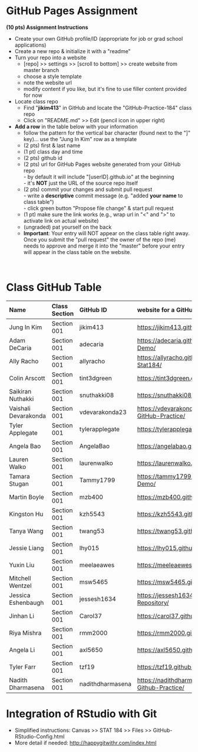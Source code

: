  
# GitHub Pages Assignment

**(10 pts) Assignment Instructions**

- Create your own GitHub profile/ID (appropriate for job or grad school applications)  
- Create a new repo & initialize it with a "readme"   
- Turn your repo into a website  
    - [repo] >> settings >> [scroll to bottom] >> create website from master branch  
    - choose a style template 
    - note the website url  
    - modify content if you like, but it's fine to use filler content provided for now  
- Locate class repo
    - Find "**jikim413**" in GitHub and locate the "GitHub-Practice-184" class repo
    - Click on "README.md" >> Edit (pencil icon in upper right)
- **Add a row** in the table below with your information 
    - follow the pattern for the vertical bar character (found next to the "]" key)... use the "Jung In Kim" row as a template
    - (2 pts) first & last name  
    - (1 pt) class day and time
    - (2 pts) github id  
    - (2 pts) url for GitHub Pages website generated from your GitHub repo   
            - by default it will include "[userID].github.io" at the beginning   
            - it's **NOT** just the URL of the source repo itself  
    - (2 pts) commit your changes and submit pull request   
            - write a **descriptive** commit message (e.g. "added **your name** to class table")  
            - click green button "Propose file change" & start pull request  
    - (1 pt) make sure the link works (e.g., wrap url in "<" and ">" to activate link on actual website)  
    - (ungraded) pat yourself on the back
    - **Important**: Your entry will NOT appear on the class table right away.  Once you submit the "pull request" the owner of the repo (me) needs to approve and merge it into the "master" before your entry will appear in the class table on the website. 

<br>

# Class GitHub Table 

|Name                     |Class Section        |GitHub ID             |website for a GitHub repo                                |  
|:------------------------|:--------------------|:---------------------|:--------------------------------------------------------|  
| Jung In Kim             | Section 001         | jikim413             | <https://jikim413.github.io/>                           | 
| Adam DeCaria            | Section 001         | adecaria             | <https://adecaria.github.io/Github-Practice-Demo/>      |
| Ally Racho              | Section 001         | allyracho            | <https://allyracho.github.io/Github-Practice---Stat184/>|
| Colin Arscott           | Section 001         | tint3dgreen          | <https://tint3dgreen.github.io/184-practice/>           |
| Saikiran Nuthakki       | Section 001         | snuthakki08          | <https://snuthakki08.github.io/STAT-184/>               |
| Vaishali Devarakonda    | Section 001         | vdevarakonda23       | <https://vdevarakonda23.github.io/Stat-184-GitHub-Practice/>  |
| Tyler Applegate         | Section 001         | tylerapplegate       | <https://tylerapplegate.github.io/GitHubPractice/>      |
| Angela Bao              | Section 001         | AngelaBao            | <https://angelabao.github.io/github-stat184/>           |
| Lauren Walko            | Section 001         | laurenwalko          |  https://laurenwalko.github.io/githubpractice184/       |
| Tamara Stugan           | Section 001         | Tammy1799            | <https://tammy1799.github.io/Github-Practice-Demo/>
| Martin Boyle            | Section 001         | mzb400               | <https://mzb400.github.io/Github-Practice/>             |
| Kingston Hu             | Section 001         | kzh5543              | <https://kzh5543.github.io/kingstonhu/>                 |
| Tanya Wang              | Section 001         | twang53              | <https://twang53.github.io/STAT184/>                    |
| Jessie Liang            | Section 001         | lhy015               | <https://lhy015.github.io/Github-Practice-184/>         |
| Yuxin Liu               | Section 001         | meelaeawes           | <https://meeleaewes.github.io/yuxinliu/>                |
| Mitchell Wentzel        | Section 001         | msw5465              | <https://msw5465.github.io/msw5465/>                    |
| Jessica Eshenbaugh      | Section 001         | jessesh1634          | <https://jessesh1634.github.io/Practice-Repository/>    |
| Jinhan Li               | Section 001         | Carol37              | <https://carol37.github.io/STAT-184/>                   |
| Riya Mishra             | Section 001         | rmm2000              | <https://rmm2000.github.io/GithubPractice/>             |
| Angela Li               | Section 001         | axl5650              | <https://axl5650.github.io/>                            |
| Tyler Farr              | Section 001         | tzf19                | <https://tzf19.github.io/Farr_Tyler_Stat184/>           |
| Nadith Dharmasena       | Section 001         | nadithdharmasena     | <https://nadithdharmasena.github.io/Stat-184-Github-Practice/> |


# Integration of RStudio with Git

- Simplified instructions: Canvas >> STAT 184 >> Files >> GitHub-RStudio-Config.html  
- More detail if needed: <http://happygitwithr.com/index.html>


